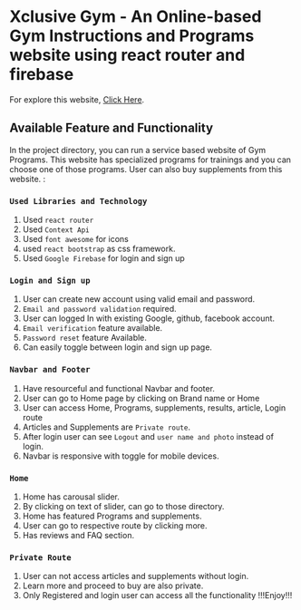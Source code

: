 # Xclusive Gym - An Online-based Gym Instructions and Programs website using react router and firebase

For explore this website, [Click Here](https://gym-website-bd358.web.app/suppliments).

## Available Feature and Functionality

In the project directory, you can run a service based website of Gym Programs. This website has specialized programs for trainings and you can choose one of those programs. User can also buy supplements from this website. :

### `Used Libraries and Technology`

1. Used `react router`
2. Used `Context Api`
3. Used `font awesome` for icons
4. used `react bootstrap` as css framework.
5. Used `Google Firebase` for login and sign up


### `Login and Sign up`
1. User can create new account using valid email and password.
2. `Email and password validation` required.
3. User can logged In with existing Google, github, facebook account.
4. `Email verification` feature available.
5. `Password reset` feature Available.
6. Can easily toggle between login and sign up page.
### `Navbar and Footer`
1. Have resourceful and functional Navbar and footer.
2. User can go to Home page by clicking on Brand name or Home
3. User can access Home, Programs, supplements, results, article, Login route
4. Articles and Supplements are `Private route`.
5. After login user can see `Logout` and `user name and photo` instead of login.
6. Navbar is responsive with toggle for mobile devices.
### `Home`
1. Home has carousal slider.
2. By clicking on text of slider, can go to those directory.
3. Home has featured Programs and supplements.
4. User can go to respective route by clicking more.
5. Has reviews and FAQ section.
### `Private Route`
1. User can not access articles and supplements without login.
2. Learn more and proceed to buy are also private.
3. Only Registered and login user can access all the functionality
!!!Enjoy!!!


